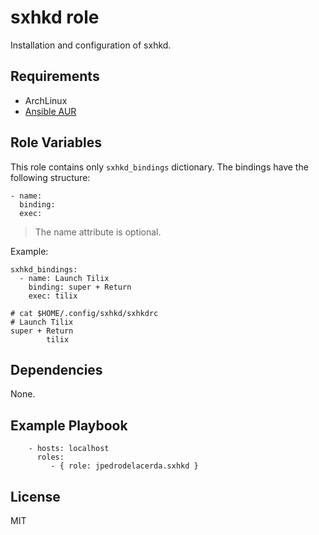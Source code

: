 sxhkd role
=========

Installation and configuration of sxhkd.

Requirements
------------

- ArchLinux
- [Ansible AUR](https://github.com/kewlfft/ansible-aur)

Role Variables
--------------

This role contains only `sxhkd_bindings` dictionary.
The bindings have the following structure:
```
- name:
  binding:
  exec:
```
> The name attribute is optional.

Example:
```
sxhkd_bindings:
  - name: Launch Tilix
    binding: super + Return
	exec: tilix
```

```
# cat $HOME/.config/sxhkd/sxhkdrc
# Launch Tilix
super + Return
        tilix

```

Dependencies
------------

None.

Example Playbook
----------------

```
    - hosts: localhost
      roles:
         - { role: jpedrodelacerda.sxhkd }
```

License
-------

MIT
